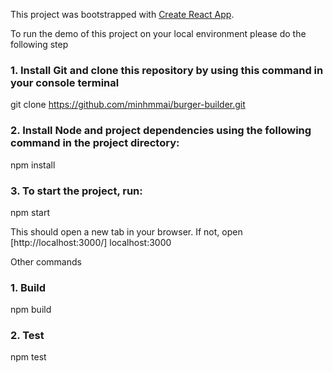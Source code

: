 This project was bootstrapped with [Create React App](https://github.com/facebook/create-react-app).

To run the demo of this project on your local environment please do the following step

### 1. Install Git and clone this repository by using this command in your console terminal
git clone https://github.com/minhmmai/burger-builder.git
### 2. Install Node and project dependencies using the following command in the project directory:
npm install
### 3. To start the project, run:
npm start

This should open a new tab in your browser. If not, open [http://localhost:3000/] localhost:3000

Other commands
### 1. Build
npm build
### 2. Test
npm test
